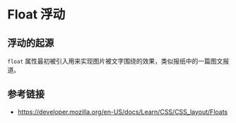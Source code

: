 # Float 浮动

## 浮动的起源
`float` 属性最初被引入用来实现图片被文字围绕的效果，类似报纸中的一篇图文报道。

## 参考链接
* https://developer.mozilla.org/en-US/docs/Learn/CSS/CSS_layout/Floats
